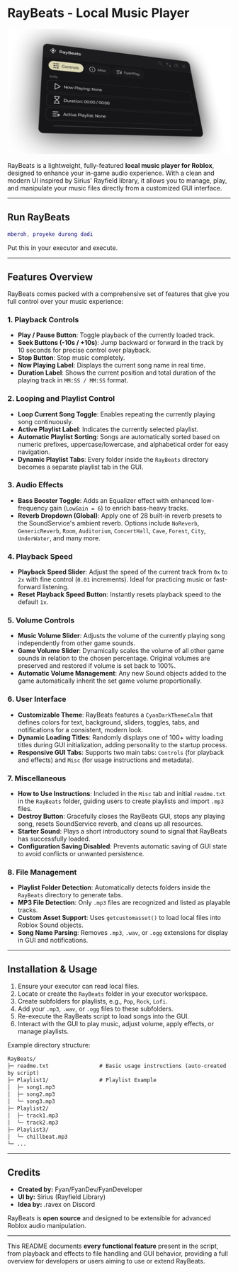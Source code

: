 # RayBeats - Local Music Player

![RayBeats Preview](https://raw.githubusercontent.com/reprenzy-hue/RayBeats/refs/heads/main/raybeats-preview.png)

RayBeats is a lightweight, fully-featured **local music player for Roblox**, designed to enhance your in-game audio experience. With a clean and modern UI inspired by Sirius' Rayfield library, it allows you to manage, play, and manipulate your music files directly from a customized GUI interface. 

---

## Run RayBeats
```lua
mberoh, proyeke durong dadi
```
Put this in your executor and execute.

---

## Features Overview

RayBeats comes packed with a comprehensive set of features that give you full control over your music experience:

### 1. **Playback Controls**
- **Play / Pause Button**: Toggle playback of the currently loaded track.
- **Seek Buttons (-10s / +10s)**: Jump backward or forward in the track by 10 seconds for precise control over playback.
- **Stop Button**: Stop music completely.
- **Now Playing Label**: Displays the current song name in real time.
- **Duration Label**: Shows the current position and total duration of the playing track in `MM:SS / MM:SS` format.

### 2. **Looping and Playlist Control**
- **Loop Current Song Toggle**: Enables repeating the currently playing song continuously.
- **Active Playlist Label**: Indicates the currently selected playlist.
- **Automatic Playlist Sorting**: Songs are automatically sorted based on numeric prefixes, uppercase/lowercase, and alphabetical order for easy navigation.
- **Dynamic Playlist Tabs**: Every folder inside the `RayBeats` directory becomes a separate playlist tab in the GUI.

### 3. **Audio Effects**
- **Bass Booster Toggle**: Adds an Equalizer effect with enhanced low-frequency gain (`LowGain = 6`) to enrich bass-heavy tracks.
- **Reverb Dropdown (Global)**: Apply one of 28 built-in reverb presets to the SoundService's ambient reverb. Options include `NoReverb`, `GenericReverb`, `Room`, `Auditorium`, `ConcertHall`, `Cave`, `Forest`, `City`, `UnderWater`, and many more.

### 4. **Playback Speed**
- **Playback Speed Slider**: Adjust the speed of the current track from `0x` to `2x` with fine control (`0.01` increments). Ideal for practicing music or fast-forward listening.
- **Reset Playback Speed Button**: Instantly resets playback speed to the default `1x`.

### 5. **Volume Controls**
- **Music Volume Slider**: Adjusts the volume of the currently playing song independently from other game sounds.
- **Game Volume Slider**: Dynamically scales the volume of all other game sounds in relation to the chosen percentage. Original volumes are preserved and restored if volume is set back to 100%.
- **Automatic Volume Management**: Any new Sound objects added to the game automatically inherit the set game volume proportionally.

### 6. **User Interface**
- **Customizable Theme**: RayBeats features a `CyanDarkThemeCalm` that defines colors for text, background, sliders, toggles, tabs, and notifications for a consistent, modern look.
- **Dynamic Loading Titles**: Randomly displays one of 100+ witty loading titles during GUI initialization, adding personality to the startup process.
- **Responsive GUI Tabs**: Supports two main tabs: `Controls` (for playback and effects) and `Misc` (for usage instructions and metadata).

### 7. **Miscellaneous**
- **How to Use Instructions**: Included in the `Misc` tab and initial `readme.txt` in the `RayBeats` folder, guiding users to create playlists and import `.mp3` files.
- **Destroy Button**: Gracefully closes the RayBeats GUI, stops any playing song, resets SoundService reverb, and cleans up all resources.
- **Starter Sound**: Plays a short introductory sound to signal that RayBeats has successfully loaded.
- **Configuration Saving Disabled**: Prevents automatic saving of GUI state to avoid conflicts or unwanted persistence.

### 8. **File Management**
- **Playlist Folder Detection**: Automatically detects folders inside the `RayBeats` directory to generate tabs.
- **MP3 File Detection**: Only `.mp3` files are recognized and listed as playable tracks.
- **Custom Asset Support**: Uses `getcustomasset()` to load local files into Roblox Sound objects.
- **Song Name Parsing**: Removes `.mp3`, `.wav`, or `.ogg` extensions for display in GUI and notifications.

---

## Installation & Usage

1. Ensure your executor can read local files.
2. Locate or create the `RayBeats` folder in your executor workspace.
3. Create subfolders for playlists, e.g., `Pop`, `Rock`, `Lofi`.
4. Add your `.mp3`, `.wav`, or `.ogg` files to these subfolders.
5. Re-execute the RayBeats script to load songs into the GUI.
6. Interact with the GUI to play music, adjust volume, apply effects, or manage playlists.

Example directory structure:

```
RayBeats/
├─ readme.txt                # Basic usage instructions (auto-created by script)
├─ Playlist1/                # Playlist Example
│  ├─ song1.mp3
│  ├─ song2.mp3
│  └─ song3.mp3
├─ Playlist2/
│  ├─ track1.mp3
│  └─ track2.mp3
├─ Playlist3/
│  └─ chillbeat.mp3
└─ ...
```

---

## Credits
- **Created by:** Fyan/FyanDev/FyanDeveloper
- **UI by:** Sirius (Rayfield Library)  
- **Idea by:** .ravex on Discord  

RayBeats is **open source** and designed to be extensible for advanced Roblox audio manipulation.

---

This README documents **every functional feature** present in the script, from playback and effects to file handling and GUI behavior, providing a full overview for developers or users aiming to use or extend RayBeats.
